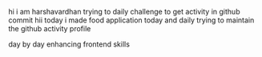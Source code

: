    hi i am harshavardhan  trying to daily challenge to get activity in github commit
 hii today i made food application
today and daily trying to maintain the github activity profile     
   
   day by day enhancing frontend skills     
     
     
   

